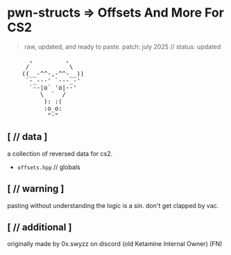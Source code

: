 # pwn-structs => Offsets And More For CS2
> raw, updated, and ready to paste.
> patch: july 2025 // status: updated

<pre>
      ,         ,
     /           \
    ((__-^^-,-^^-__))
     `-_---' `---_-'
      `--|o` 'o|--'
         \  `  /
          ): :(
          :o_o:
           "-"
</pre>

## [ // data ]

a collection of reversed data for cs2.

-   `offsets.hpp`      // globals

## [ // warning ]

pasting without understanding the logic is a sin. don't get clapped by vac.

## [ // additional ]

originally made by 0x.swyzz on discord (old Ketamine Internal Owner) (FN)


